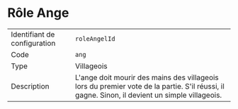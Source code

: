 # Rôle Ange

|                              |                                                                                                                                               |
| ---------------------------- | --------------------------------------------------------------------------------------------------------------------------------------------- |
| Identifiant de configuration | `roleAngelId`                                                                                                                                 |
| Code                         | `ang`                                                                                                                                         |
| Type                         | Villageois                                                                                                                                    |
| Description                  | L'ange doit mourir des mains des villageois lors du premier vote de la partie. S'il réussi, il gagne. Sinon, il devient un simple villageois. |
